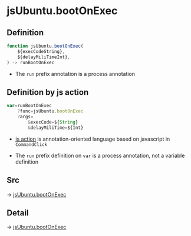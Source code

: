 # jsUbuntu.bootOnExec

## Definition

```js.js
function jsUbuntu.bootOnExec(
	${execCodeString},
	${delayMiliTimeInt},
) -> runBootOnExec
```

- The `run` prefix annotation is a process annotation
## Definition by js action

```js.js
var=runBootOnExec
	?func=jsUbuntu.bootOnExec
	?args=
		&execCode=${String}
		&delayMiliTime=${Int}
```

- [js action](#) is annotation-oriented language based on javascript in `CommandClick`

- The `run` prefix definition on `var` is a process annotation, not a variable definition

## Src

-> [jsUbuntu.bootOnExec](https://github.com/puutaro/CommandClick/blob/master/app/src/main/java/com/puutaro/commandclick/fragment_lib/terminal_fragment/js_interface/JsUbuntu.kt#L135)

## Detail

-> [jsUbuntu.bootOnExec](https://github.com/puutaro/CommandClick/blob/master/md/developer/js_interface/details/JsUbuntu/bootOnExec.md)
